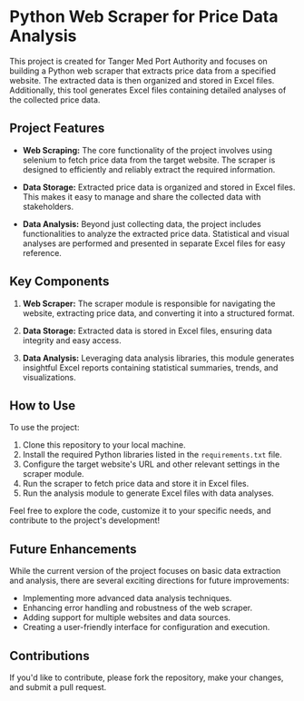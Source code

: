 # Python Web Scraper for Price Data Analysis

This project is created for Tanger Med Port Authority and focuses on building a Python web scraper that extracts price data from a specified website. The extracted data is then organized and stored in Excel files. Additionally, this tool generates Excel files containing detailed analyses of the collected price data.

## Project Features

- **Web Scraping:** The core functionality of the project involves using selenium to fetch price data from the target website. The scraper is designed to efficiently and reliably extract the required information.

- **Data Storage:** Extracted price data is organized and stored in Excel files. This makes it easy to manage and share the collected data with stakeholders.

- **Data Analysis:** Beyond just collecting data, the project includes functionalities to analyze the extracted price data. Statistical and visual analyses are performed and presented in separate Excel files for easy reference.

## Key Components

1. **Web Scraper:** The scraper module is responsible for navigating the website, extracting price data, and converting it into a structured format.

2. **Data Storage:** Extracted data is stored in Excel files, ensuring data integrity and easy access.

3. **Data Analysis:** Leveraging data analysis libraries, this module generates insightful Excel reports containing statistical summaries, trends, and visualizations.

## How to Use

To use the project:

1. Clone this repository to your local machine.
2. Install the required Python libraries listed in the `requirements.txt` file.
3. Configure the target website's URL and other relevant settings in the scraper module.
4. Run the scraper to fetch price data and store it in Excel files.
5. Run the analysis module to generate Excel files with data analyses.

Feel free to explore the code, customize it to your specific needs, and contribute to the project's development!

## Future Enhancements

While the current version of the project focuses on basic data extraction and analysis, there are several exciting directions for future improvements:

- Implementing more advanced data analysis techniques.
- Enhancing error handling and robustness of the web scraper.
- Adding support for multiple websites and data sources.
- Creating a user-friendly interface for configuration and execution.

## Contributions

If you'd like to contribute, please fork the repository, make your changes, and submit a pull request.

